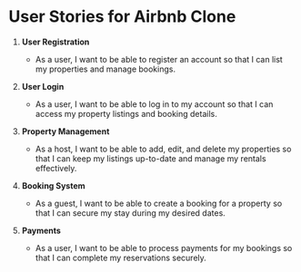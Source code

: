 # User Stories for Airbnb Clone

1. **User Registration**
   - As a user, I want to be able to register an account so that I can list my properties and manage bookings.

2. **User Login**
   - As a user, I want to be able to log in to my account so that I can access my property listings and booking details.

3. **Property Management**
   - As a host, I want to be able to add, edit, and delete my properties so that I can keep my listings up-to-date and manage my rentals effectively.

4. **Booking System**
   - As a guest, I want to be able to create a booking for a property so that I can secure my stay during my desired dates.

5. **Payments**
   - As a user, I want to be able to process payments for my bookings so that I can complete my reservations securely.